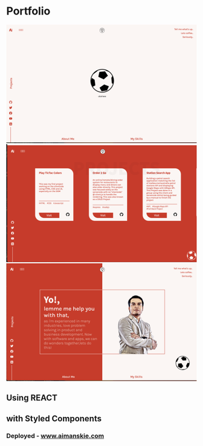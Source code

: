 # Portfolio

![Screenshot](https://github.com/aimanskie/resume/blob/main/Screenshot%20at%20Jan%2030%2019-53-00.png)
![Screenshot](https://github.com/aimanskie/resume/blob/main/Screenshot%20at%20Jan%2030%2019-53-40.png)
![Screenshot](https://github.com/aimanskie/resume/blob/main/Screenshot%20at%20Jan%2030%2019-53-19.png)

## Using REACT 
## with Styled Components

### Deployed - www.aimanskie.com
